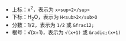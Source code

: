 - 上标：x<sup>2</sup>，表示为 `x<sup>2</sup>`
- 下标：H<sub>2</sub>O，表示为 `H<sub>2</sub>O`
- 分数：1/2，表示为 `1/2` 或 `&frac12;`
- 根号：√(x+1)，表示为 `√(x+1)` 或 `&radic;(x+1)`
